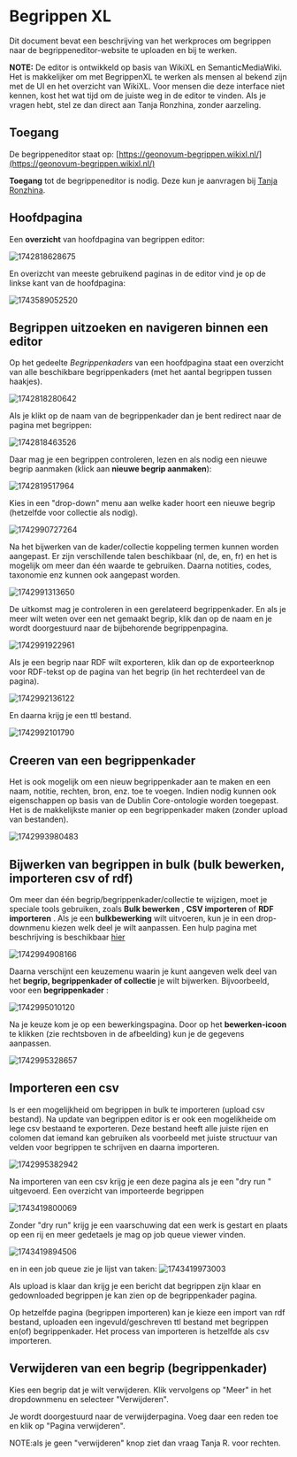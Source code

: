 # Begrippen XL

Dit document bevat een beschrijving van het werkproces om begrippen naar de begrippeneditor-website te uploaden en bij te werken.

**NOTE:** De editor is ontwikkeld op basis van WikiXL en SemanticMediaWiki. Het is makkelijker om met BegrippenXL te werken als mensen al bekend zijn met de UI en het overzicht van WikiXL. Voor mensen die deze interface niet kennen, kost het wat tijd om de juiste weg in de editor te vinden. Als je vragen hebt, stel ze dan direct aan Tanja Ronzhina, zonder aarzeling.

## Toegang

De begrippeneditor staat op: [https://geonovum-begrippen.wikixl.nl/](https://geonovum-begrippen.wikixl.nl/)

**Toegang** tot de begrippeneditor is nodig. Deze kun je aanvragen bij [Tanja Ronzhina](mailto:t.ronzhina@geonovum.nl).

## Hoofdpagina

Een **overzicht** van hoofdpagina van begrippen editor:

![1742818628675](media/1742818628675.png)

En overizcht van meeste gebruikend paginas in de editor vind je op de linkse kant van de hoofdpagina:

![1743589052520](media/1743589052520.png)

## Begrippen uitzoeken en navigeren binnen een editor

Op het gedeelte *Begrippenkaders* van een hoofdpagina staat een overzicht van alle beschikbare begrippenkaders (met het aantal begrippen tussen haakjes).

![1742818280642](media/1742818280642.png)

Als je klikt op de naam van de begrippenkader dan je bent redirect naar de pagina met begrippen:

![1742818463526](media/1742818463526.png)

Daar mag je een begrippen controleren, lezen en als nodig een nieuwe begrip aanmaken (klick aan **nieuwe begrip aanmaken**):

![1742819517964](media/1742819517964.png)

Kies in een "drop-down" menu aan welke kader hoort een nieuwe begrip (hetzelfde voor collectie als nodig).

![1742990727264](media/1742990727264.png)

Na het bijwerken van de kader/collectie koppeling termen kunnen worden aangepast. Er zijn verschillende talen beschikbaar (nl, de, en, fr) en het is mogelijk om meer dan één waarde te gebruiken. Daarna notities, codes, taxonomie enz kunnen ook aangepast worden.

![1742991313650](media/1742991313650.png)

De uitkomst mag je controleren in een gerelateerd begrippenkader. En als je meer wilt weten over een net gemaakt begrip, klik dan op de naam en je wordt doorgestuurd naar de bijbehorende begrippenpagina.

![1742991922961](media/1742991922961.png)

Als je een begrip naar RDF wilt exporteren, klik dan op de exporteerknop voor RDF-tekst op de pagina van het begrip (in het rechterdeel van de pagina).

![1742992136122](media/1742992136122.png)

En daarna krijg je een ttl bestand.

![1742992101790](media/1742992101790.png)

## Creeren van een begrippenkader

Het is ook mogelijk om een nieuw begrippenkader aan te maken en een naam, notitie, rechten, bron, enz. toe te voegen. Indien nodig kunnen ook eigenschappen op basis van de Dublin Core-ontologie worden toegepast. Het is de makkelijkste manier op een begrippenkader maken (zonder upload van bestanden).

![1742993980483](media/1742993980483.png)

## Bijwerken van begrippen in bulk (bulk bewerken, importeren csv of rdf)

Om meer dan één begrip/begrippenkader/collectie te wijzigen, moet je speciale tools gebruiken, zoals  **Bulk bewerken** , **CSV importeren** of  **RDF importeren** . Als je een **bulkbewerking** wilt uitvoeren, kun je in een drop-downmenu kiezen welk deel je wilt aanpassen. Een hulp pagina met beschrijving is beschikbaar [hier](https://geonovum-begrippen.wikixl.nl/index.php/Speciaal:BulkBewerken/help)

![1742994908166](media/1742994908166.png)

Daarna verschijnt een keuzemenu waarin je kunt aangeven welk deel van het **begrip, begrippenkader of collectie** je wilt bijwerken. Bijvoorbeeld, voor een  **begrippenkader** :

![1742995010120](media/1742995010120.png)

Na je keuze kom je op een bewerkingspagina. Door op het **bewerken-icoon** te klikken (zie rechtsboven in de afbeelding) kun je de gegevens aanpassen.

![1742995328657](media/1742995328657.png)

## Importeren een csv

Is er een mogelijkheid om begrippen in bulk te importeren (upload csv bestand). Na update van begrippen editor is er ook een mogelikheide om lege csv bestaand te exporteren. Deze bestand heeft alle juiste rijen en colomen dat iemand kan gebruiken als voorbeeld met juiste structuur van velden voor begrippen te schrijven en daarna importeren.

![1742995382942](media/1742995382942.png)

Na importeren van een csv krijg je een deze pagina als je een "dry run " uitgevoerd. Een overzicht van importeerde begrippen

![1743419800069](media/1743419800069.png)

Zonder "dry run" krijg je een vaarschuwing dat een werk is gestart en plaats op een rij en meer gedetaels je mag op job queue viewer vinden.

![1743419894506](media/1743419894506.png)

en in een job queue zie je lijst van taken:
![1743419973003](media/1743419973003.png)

Als upload is klaar dan krijg je een bericht dat begrippen zijn klaar en gedownloaded begrippen je kan zien op de begrippenkader pagina.

Op hetzelfde pagina (begrippen importeren) kan je kieze een import van rdf bestand, uploaden een ingevuld/geschreven ttl bestand met begrippen en(of) begrippenkader.
Het process van importeren is hetzelfde als csv importeren.

## Verwijderen van een begrip (begrippenkader)

Kies een begrip dat je wilt verwijderen. Klik vervolgens op "Meer" in het dropdownmenu en selecteer "Verwijderen".

Je wordt doorgestuurd naar de verwijderpagina. Voeg daar een reden toe en klik op "Pagina verwijderen".

NOTE:als je geen "verwijderen" knop ziet dan vraag Tanja R. voor rechten.
